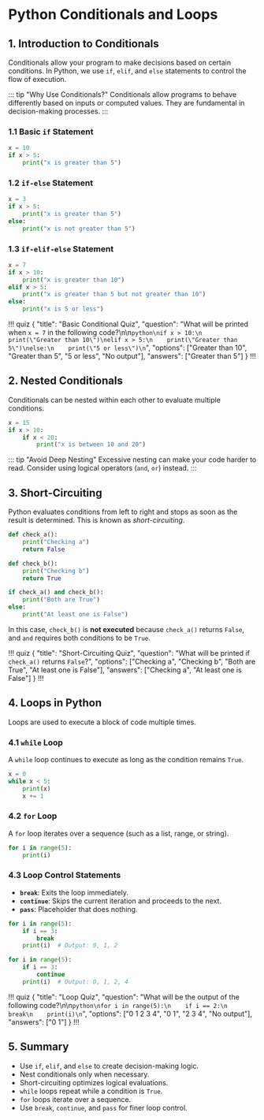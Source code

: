 # Python Conditionals and Loops

## 1. Introduction to Conditionals
Conditionals allow your program to make decisions based on certain conditions. In Python, we use `if`, `elif`, and `else` statements to control the flow of execution.

::: tip "Why Use Conditionals?"
Conditionals allow programs to behave differently based on inputs or computed values. They are fundamental in decision-making processes.
:::

### 1.1 Basic `if` Statement
``` python
x = 10
if x > 5:
    print("x is greater than 5")
```

### 1.2 `if-else` Statement
``` python
x = 3
if x > 5:
    print("x is greater than 5")
else:
    print("x is not greater than 5")
```

### 1.3 `if-elif-else` Statement
``` python
x = 7
if x > 10:
    print("x is greater than 10")
elif x > 5:
    print("x is greater than 5 but not greater than 10")
else:
    print("x is 5 or less")
```

!!! quiz
{
  "title": "Basic Conditional Quiz",
  "question": "What will be printed when `x = 7` in the following code?\n\n```python\nif x > 10:\n    print(\"Greater than 10\")\nelif x > 5:\n    print(\"Greater than 5\")\nelse:\n    print(\"5 or less\")\n```",
  "options": ["Greater than 10", "Greater than 5", "5 or less", "No output"],
  "answers": ["Greater than 5"]
}
!!!

## 2. Nested Conditionals
Conditionals can be nested within each other to evaluate multiple conditions.

``` python
x = 15
if x > 10:
    if x < 20:
        print("x is between 10 and 20")
```

::: tip "Avoid Deep Nesting"
Excessive nesting can make your code harder to read. Consider using logical operators (`and`, `or`) instead.
:::

## 3. Short-Circuiting
Python evaluates conditions from left to right and stops as soon as the result is determined. This is known as *short-circuiting*.

``` python
def check_a():
    print("Checking a")
    return False

def check_b():
    print("Checking b")
    return True

if check_a() and check_b():
    print("Both are True")
else:
    print("At least one is False")
```

In this case, `check_b()` is **not executed** because `check_a()` returns `False`, and `and` requires both conditions to be `True`.

!!! quiz
{
  "title": "Short-Circuiting Quiz",
  "question": "What will be printed if `check_a()` returns `False`?",
  "options": ["Checking a", "Checking b", "Both are True", "At least one is False"],
  "answers": ["Checking a", "At least one is False"]
}
!!!

## 4. Loops in Python
Loops are used to execute a block of code multiple times.

### 4.1 `while` Loop
A `while` loop continues to execute as long as the condition remains `True`.

``` python
x = 0
while x < 5:
    print(x)
    x += 1
```

### 4.2 `for` Loop
A `for` loop iterates over a sequence (such as a list, range, or string).

``` python
for i in range(5):
    print(i)
```

### 4.3 Loop Control Statements
- **`break`**: Exits the loop immediately.
- **`continue`**: Skips the current iteration and proceeds to the next.
- **`pass`**: Placeholder that does nothing.

``` python
for i in range(5):
    if i == 3:
        break
    print(i)  # Output: 0, 1, 2
```

``` python
for i in range(5):
    if i == 3:
        continue
    print(i)  # Output: 0, 1, 2, 4
```

!!! quiz
{
  "title": "Loop Quiz",
  "question": "What will be the output of the following code?\n\n```python\nfor i in range(5):\n    if i == 2:\n        break\n    print(i)\n```",
  "options": ["0 1 2 3 4", "0 1", "2 3 4", "No output"],
  "answers": ["0 1"]
}
!!!

## 5. Summary
- Use `if`, `elif`, and `else` to create decision-making logic.
- Nest conditionals only when necessary.
- Short-circuiting optimizes logical evaluations.
- `while` loops repeat while a condition is `True`.
- `for` loops iterate over a sequence.
- Use `break`, `continue`, and `pass` for finer loop control.

